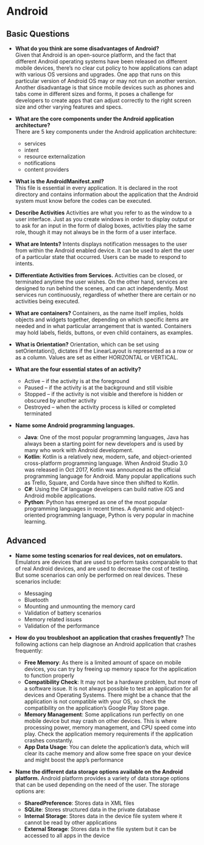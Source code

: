 # Android


## Basic Questions

- **What do you think are some disadvantages of Android?**  
  Given that Android is an open-source platform, and the fact that different Android operating systems have been released on different mobile devices, there’s no clear cut policy to how applications can adapt with various OS versions and upgrades. One app that runs on this particular version of Android OS may or may not run on another version. Another disadvantage is that since mobile devices such as phones and tabs come in different sizes and forms, it poses a challenge for developers to create apps that can adjust correctly to the right screen size and other varying features and specs.


- **What are the core components under the Android application architecture?**  
  There are 5 key components under the Android application architecture:
  - services
  - intent
  - resource externalization
  - notifications
  - content providers


- **What is the AndroidManifest.xml?**  
  This file is essential in every application. It is declared in the root directory and contains information about the application that the Android system must know before the codes can be executed.


- **Describe Activities**
  Activities are what you refer to as the window to a user interface. Just as you create windows in order to display output or to ask for an input in the form of dialog boxes, activities play the same role, though it may not always be in the form of a user interface.


- **What are Intents?**
  Intents displays notification messages to the user from within the Android enabled device. It can be used to alert the user of a particular state that occurred. Users can be made to respond to intents.

- **Differentiate Activities from Services.**
  Activities can be closed, or terminated anytime the user wishes. On the other hand, services are designed to run behind the scenes, and can act independently. Most services run continuously, regardless of whether there are certain or no activities being executed.


- **What are containers?**
  Containers, as the name itself implies, holds objects and widgets together, depending on which specific items are needed and in what particular arrangement that is wanted. Containers may hold labels, fields, buttons, or even child containers, as examples.

- **What is Orientation?**
Orientation, which can be set using setOrientation(), dictates if the LinearLayout is represented as a row or as a column. Values are set as either HORIZONTAL or VERTICAL.


- **What are the four essential states of an activity?**
  - Active – if the activity is at the foreground
  - Paused – if the activity is at the background and still visible
  - Stopped – if the activity is not visible and therefore is hidden or obscured by another activity
  - Destroyed – when the activity process is killed or completed terminated


- **Name some Android programming languages.**
  - **Java**: One of the most popular programming languages, Java has always been a starting point for new developers and is used by many who work with Android development.
  - **Kotlin**: Kotlin is a relatively new, modern, safe, and object-oriented cross-platform programming language. When Android Studio 3.0 was released in Oct 2017, Kotlin was announced as the official programming language for Android. Many popular applications such as Trello, Square, and Corda have since then shifted to Kotlin.
  - **C#**: Using the C# language developers can build native iOS and Android mobile applications.
  - **Python**: Python has emerged as one of the most popular programming languages in recent times. A dynamic and object-oriented programming language, Python is very popular in machine learning.


## Advanced

- **Name some testing scenarios for real devices, not on emulators.**
  Emulators are devices that are used to perform tasks comparable to that of real Android devices, and are used to decrease the cost of testing.  
  But some scenarios can only be performed on real devices. These scenarios include:  
    - Messaging
    - Bluetooth
    - Mounting and unmounting the memory card
    - Validation of battery scenarios
    - Memory related issues
    - Validation of the performance


- **How do you troubleshoot an application that crashes frequently?**
  The following actions can help diagnose an Android application that crashes frequently:
    - **Free Memory**: As there is a limited amount of space on mobile devices, you can try by freeing up memory space for the application to function properly
    - **Compatibility Check**: It may not be a hardware problem, but more of a software issue. It is not always possible to test an application for all devices and Operating Systems. There might be a chance that the application is not compatible with your OS, so check the compatibility on the application’s Google Play Store page.
    - **Memory Management**: Some applications run perfectly on one mobile device but may crash on other devices. This is where processing power, memory management, and CPU speed come into play. Check the application memory requirements if the application crashes constantly.
    - **App Data Usage**: You can delete the application’s data, which will clear its cache memory and allow some free space on your device and might boost the app’s performance


- **Name the different data storage options available on the Android platform.**
  Android platform provides a variety of data storage options that can be used depending on the need of the user. The storage options are:
    - **SharedPreference**: Stores data in XML files
    - **SQLite**: Stores structured data in the private database
    - **Internal Storage**: Stores data in the device file system where it cannot be read by other applications
    - **External Storage**: Stores data in the file system but it can be accessed to all apps in the device

